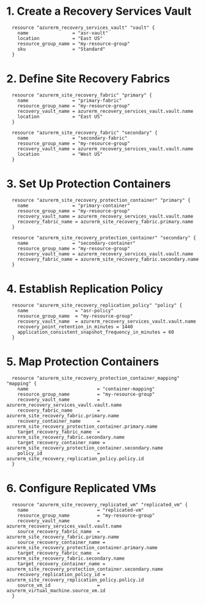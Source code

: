 # 1. Create a Recovery Services Vault
      resource "azurerm_recovery_services_vault" "vault" {
        name                = "asr-vault"
        location            = "East US"
        resource_group_name = "my-resource-group"
        sku                 = "Standard"
      }

# 2. Define Site Recovery Fabrics
      resource "azurerm_site_recovery_fabric" "primary" {
        name                = "primary-fabric"
        resource_group_name = "my-resource-group"
        recovery_vault_name = azurerm_recovery_services_vault.vault.name
        location            = "East US"
      }
      
      resource "azurerm_site_recovery_fabric" "secondary" {
        name                = "secondary-fabric"
        resource_group_name = "my-resource-group"
        recovery_vault_name = azurerm_recovery_services_vault.vault.name
        location            = "West US"
      }
# 3. Set Up Protection Containers
      resource "azurerm_site_recovery_protection_container" "primary" {
        name                = "primary-container"
        resource_group_name = "my-resource-group"
        recovery_vault_name = azurerm_recovery_services_vault.vault.name
        recovery_fabric_name = azurerm_site_recovery_fabric.primary.name
      }
      
      resource "azurerm_site_recovery_protection_container" "secondary" {
        name                = "secondary-container"
        resource_group_name = "my-resource-group"
        recovery_vault_name = azurerm_recovery_services_vault.vault.name
        recovery_fabric_name = azurerm_site_recovery_fabric.secondary.name
      }

# 4. Establish Replication Policy
      resource "azurerm_site_recovery_replication_policy" "policy" {
        name                 = "asr-policy"
        resource_group_name  = "my-resource-group"
        recovery_vault_name  = azurerm_recovery_services_vault.vault.name
        recovery_point_retention_in_minutes = 1440
        application_consistent_snapshot_frequency_in_minutes = 60
      }
# 5. Map Protection Containers
      resource "azurerm_site_recovery_protection_container_mapping" "mapping" {
        name                         = "container-mapping"
        resource_group_name          = "my-resource-group"
        recovery_vault_name          = azurerm_recovery_services_vault.vault.name
        recovery_fabric_name         = azurerm_site_recovery_fabric.primary.name
        recovery_container_name      = azurerm_site_recovery_protection_container.primary.name
        target_recovery_fabric_name  = azurerm_site_recovery_fabric.secondary.name
        target_recovery_container_name = azurerm_site_recovery_protection_container.secondary.name
        policy_id                    = azurerm_site_recovery_replication_policy.policy.id
      }
# 6. Configure Replicated VMs
      resource "azurerm_site_recovery_replicated_vm" "replicated_vm" {
        name                         = "replicated-vm"
        resource_group_name          = "my-resource-group"
        recovery_vault_name          = azurerm_recovery_services_vault.vault.name
        source_recovery_fabric_name  = azurerm_site_recovery_fabric.primary.name
        source_recovery_container_name = azurerm_site_recovery_protection_container.primary.name
        target_recovery_fabric_name  = azurerm_site_recovery_fabric.secondary.name
        target_recovery_container_name = azurerm_site_recovery_protection_container.secondary.name
        recovery_replication_policy_id = azurerm_site_recovery_replication_policy.policy.id
        source_vm_id                 = azurerm_virtual_machine.source_vm.id
      }




